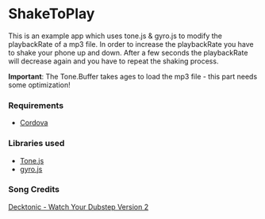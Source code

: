 # ShakeToPlay

This is an example app which uses tone.js & gyro.js to modify the playbackRate of a mp3 file. In order to increase the playbackRate you have to shake your phone up and down. After a few seconds the playbackRate will decrease again and you have to repeat the shaking process.

**Important**: The Tone.Buffer takes ages to load the mp3 file - this part needs some optimization!


### Requirements

* [Cordova](https://github.com/apache/cordova-cli)

### Libraries used

* [Tone.js](https://github.com/Tonejs/Tone.js)
* [gyro.js](https://github.com/tomgco/gyro.js)

### Song Credits

[Decktonic - Watch Your Dubstep Version 2](http://freemusicarchive.org/music/Decktonic/Stars/Decktonic_-_Stars_-_06_Watch_Your_Dubstep_Version_2)
